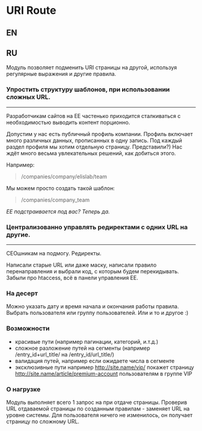 # URI Route #

## EN ##

## RU ##

Модуль позволяет подменить URI страницы на другой, используя регулярные выражения и другие правила.


### Упростить структуру шаблонов, при использовании сложных URL. ###
-----------------------------------------------------------
Разработчикам сайтов на ЕЕ частенько приходится сталкиваться с необходимостью выводить контент порционно.

Допустим у нас есть публичный профиль компании. Профиль включает много различных данных, прописанных в одну запись.
Под каждый раздел профиля мы хотим отдельную страницу.
Представили?)
Нас ждёт много весьма увлекательных решений, как добиться этого.

Например:
> /companies/company/elislab/team

Мы можем просто создать такой шаблон:
> /companies/company_team

*ЕЕ подстраивается под вас? Теперь да.*

### Централизованно управлять редиректами с одних URL на другие. ###
------------------------------------------------------------
СЕОшникам на подмогу. Редиректы.

Написали старыe URL или даже маску, написали правило перенаправления и выбрали код, с которым будем перекидывать.
Забыли про htaccess, всё в панели управления EE.

### На десерт ###
Можно указать дату и время начала и окончания работы правила.
Выбрать пользователя или группу пользователей. Или и то и другое :)

### Возможности ###
  * красивые пути (например пагинации, категорий, и.т.д.)
  * сложное разложение путей на сегменты (например /entry_id+url_title/ на /entry_id/url_title/)
  * валидация путей, например если ожидаете числа в сегменте
  * эксклюзивные пути например http://site.name/vip/ покажет страницу http://site.name/article/premium-account пользователям в группе VIP

### О нагрузке ###
Модуль выполняет всего 1 запрос на при отдаче страницы. Проверив URL отдаваемой страницы по созданным правилам - заменяет URL на уровне системы. Для пользователя ничего не изменилось, он получает страницу по сложному URL.
